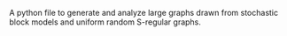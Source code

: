 A python file to generate and analyze large graphs drawn from stochastic block models and uniform random S-regular graphs.
